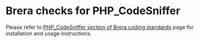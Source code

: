 # Brera checks for PHP_CodeSniffer

Please refer to [PHP_CodeSniffer section of Brera coding standards](https://github.com/brera/brera/wiki/Coding-Standards#php_codesniffer) page for installation and usage instructions.
